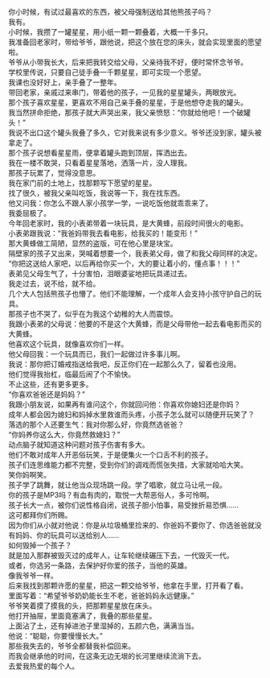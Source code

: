 你小时候，有试过最喜欢的东西，被父母强制送给其他熊孩子吗？  
我有。  
小时候，我攒了一罐星星，用小纸一颗一颗叠着，大概一千多只。  
我准备回老家时，带给爷爷，跟他说，把这个放在您的床头，就会实现里面的愿望啦。  
爷爷从小带我长大，后来把我转交给父母，父亲待我不好，便时常怀念爷爷。  
学校里传说，只要自己徒手叠一千颗星星，即可实现一个愿望。  
我课也没好好上，亲手叠了一整年。  
带回老家，亲戚过来串门，带着他的孩子，一见我的星星罐头，两眼放光。  
那个孩子喜欢星星，更喜欢不用自己亲手叠的星星，于是他想夺走我的罐头。  
我当然拼命拒绝，那孩子就大声哭出来，我父亲愤怒：“你就给他吧！一个破罐头！”  
我说不出口这个罐头我叠了多久，它对我来说有多少意义。爷爷还没到家，罐头被拿走了。  
那个孩子说想看星星雨，便拿着罐头跑到顶层，挥洒出去。  
我在一楼不敢哭，只看着星星落地，洒落一片，没人理我。  
那孩子玩累了，觉得没意思。  
我在家门前的土地上，找那颗写下愿望的星星。  
找了很久，被我父亲叫吃饭，我说等一下，我在找东西。  
他又问我：你怎么不跟人家小孩学一学，一说吃饭他就乖乖来了。  
我委屈极了。  
今年回老家时，我的小表弟带着一块玩具，是大黄蜂，前段时间很火的电影。  
小表弟跟我说：“我爸妈带我去看电影，给我买的！能变形！”  
那大黄蜂做工简陋，显然的盗版，可在他心里是块宝。  
隔壁家的孩子又出来，哭喊着想要一个，我表弟父母，做了和我父母同样的决定。  
“你把这送给人家吧，以后再给你买一个，大的要让着小的，懂点事！！！”  
表弟见父母生气了，十分害怕，泪眼婆娑地把玩具递过去。  
我走过去，说不给，就不给。  
几个大人包括熊孩子也懵了。他们不能理解，一个成年人会支持小孩守护自己的玩具。  
那孩子也不哭了，似乎在为我这个幼稚的大人而震惊。  
我跟小表弟的父母说：他要的不是这个大黄蜂，而是父母带他一起去看电影而买的大黄蜂。  
他喜欢这个玩具，就像喜欢你们一样。  
他父母回我：一个玩具而已，我们一起做过许多事儿啊。  
我说：那你把订婚戒指送给我吧，反正你们在一起那么久了，留着也没用。  
他们觉得我抬杠，临最后闹了个不愉快。  
不止这些，还有更多更多。  
“你喜欢爸爸还是妈妈？”  
我跟小朋友说，如果再有谁问这个，你就回问他：你喜欢你媳妇还是你妈？  
成年人都会因为媳妇和妈掉水里救谁而头疼，小孩子怎么就可以随便开玩笑了？  
落选的那个人还要生气：我对你那么好，你竟然选爸爸？  
“你妈养你这么大，你竟然救媳妇？”  
动点脑子就知道这种问题对孩子伤害有多大。  
他们不敢对成年人开恶俗玩笑，于是便集火一个口舌不利的孩子。  
孩子们连思维能力都不完整，受到你们的调戏而慌张失措，大家就哈哈大笑。  
笑你妈啊笑。  
孩子学了跳舞，就让他当众现场跳一段。学了唱歌，就立马让吼一段。  
你的孩子是MP3吗？有血有肉的，取悦一大帮恶俗人，多可怜啊。  
孩子长大一点，被你们说性格自闭，说孩子胆小怕事，易受挫折易恐惧……  
这可都拜你们所赐。  
因为你们从小就对他说：你是从垃圾桶里捡来的、你爸妈不要你了、你选爸爸就没有妈妈、你的玩具可以送给别人……  
如何毁掉一个孩子？  
就是加入那群被毁灭过的成年人，让车轮继续碾压下去，一代毁灭一代。  
或者，你选另一条路，去保护好你爱的孩子，当他的英雄。  
像我爷爷一样。  
后来我找到那颗许愿的星星，把这一颗交给爷爷，他拿在手里，打开看了看。  
里面写着：“希望爷爷奶奶能长生不老，爸爸妈妈永远健康。”  
爷爷笑着摸了摸我的头，把那颗星星放在床头。  
他打开抽屉，里面竟塞满了，我叠的那些星星。  
上面沾了土，还有掉进池子里湿掉的，五颜六色，满满当当。  
他说：“聪聪，你要慢慢长大。”  
那些我失去的，爷爷全都替我补偿回来。  
而我会继承他的时间，在这条无边无垠的长河里继续流淌下去。  
去爱我热爱的每个人。